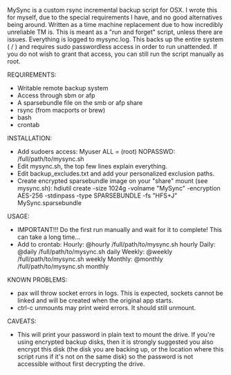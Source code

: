 
MySync is a custom rsync incremental backup script for OSX. I wrote this for myself,
due to the special requirements I have, and no good alternatives being around. Written
as a time machine replacement due to how incredibly unreliable TM is. This is meant
as a "run and forget" script, unless there are issues. Everything is logged to
mysync.log. This backs up the entire system ( / ) and requires sudo passwordless access
in order to run unattended. If you do not wish to grant that access, you can still run
the script manually as root.

REQUIREMENTS:
- Writable remote backup system
- Access through sbm or afp
- A sparsebundle file on the smb or afp share
- rsync (from macports or brew)
- bash
- crontab

INSTALLATION:
- Add sudoers access: Myuser ALL = (root) NOPASSWD: /full/path/to/mysync.sh
- Edit mysync.sh, the top few lines explain everything.
- Edit backup_excludes.txt and add your personalized exclusion paths.
- Create encrypted sparsebundle image on your "share" mount (see mysync.sh):
hdiutil create -size 1024g -volname "MySync" -encryption AES-256 -stdinpass -type SPARSEBUNDLE -fs "HFS+J" MySync.sparsebundle

USAGE:
- IMPORTANT!!! Do the first run manually and wait for it to complete!
This can take a long time...
- Add to crontab:
Hourly: @hourly /full/path/to/mysync.sh hourly
Daily: @daily /full/path/to/mysync.sh daily
Weekly: @weekly /full/path/to/mysync.sh weekly
Monthly: @monthly /full/path/to/mysync.sh monthly

KNOWN PROBLEMS:
- pax will throw socket errors in logs. This is expected, sockets cannot be linked and will be created when the original app starts.
- ctrl-c unmounts may print weird errors. It should still unmount.


CAVEATS:
- This will print your password in plain text to mount the drive. If you're using encrypted backup disks, then it is
strongly suggested you also encrypt this disk (the disk you are backing up, or the location where this script runs
if it's not on the same disk) so the password is not accessible without first decrypting the drive.
